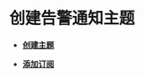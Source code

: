 # 创建告警通知主题<a name="zh-cn_topic_0084572211"></a>

-   **[创建主题](创建主题.md)**  

-   **[添加订阅](添加订阅.md)**  


